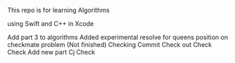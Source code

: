 This repo is for learning Algorithms 

using Swift and C++ in Xcode

Add part 3 to algorithms
Added experimental resolve for queens position on checkmate problem
(Not finished)
Checking 
Commit
Check out
Check
Check
Add new part
Cj
Check 